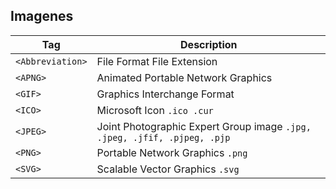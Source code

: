 ## Imagenes 



|Tag	|Description|
| ---      | ---  |
|``<Abbreviation>``   | File Format   File Extension
|``<APNG>``	   | Animated Portable Network Graphics|	``.apng``
|``<GIF>``	   | Graphics Interchange Format|	``.gif``
|``<ICO>``	   | Microsoft Icon	``.ico .cur``
|``<JPEG>`` | Joint Photographic Expert Group image	``.jpg, .jpeg, .jfif, .pjpeg, .pjp``
|``<PNG>``| Portable Network Graphics	``.png``
|``<SVG>`` | Scalable Vector Graphics	``.svg``
